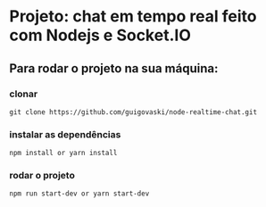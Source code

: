 # Projeto: chat em tempo real feito com Nodejs e Socket.IO

## Para rodar o projeto na sua máquina:

### clonar
`git clone https://github.com/guigovaski/node-realtime-chat.git`

### instalar as dependências
`npm install or yarn install`

### rodar o projeto
`npm run start-dev or yarn start-dev`